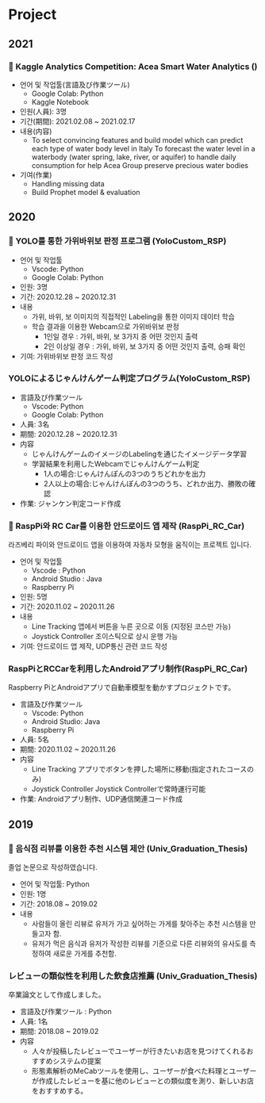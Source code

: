 # Project
## 2021
### 🌟 Kaggle Analytics Competition: Acea Smart Water Analytics ()
- 언어 및 작업툴(言語及び作業ツール)
    - Google Colab: Python
    - Kaggle Notebook
- 인원(人員): 3명
- 기간(期間): 2021.02.08 ~ 2021.02.17
- 내용(内容)
    - To select convincing features and build model which can predict each type of water body level in Italy To forecast the water level in a waterbody (water spring, lake, river, or aquifer) to handle daily consumption for help Acea Group preserve precious water bodies
- 기여(作業)
    - Handling missing data
    - Build Prophet model & evaluation


## 2020
### 🌟 YOLO를 통한 가위바위보 판정 프로그램 (YoloCustom_RSP)
- 언어 및 작업툴
    - Vscode: Python
    - Google Colab: Python
- 인원: 3명
- 기간: 2020.12.28 ~ 2020.12.31
- 내용
    - 가위, 바위, 보 이미지의 직접적인 Labeling을 통한 이미지 데이터 학습
    - 학습 결과을 이용한 Webcam으로 가위바위보 판정
        - 1인일 경우 : 가위, 바위, 보 3가지 중 어떤 것인지 출력
        - 2인 이상일 경우 : 가위, 바위, 보 3가지 중 어떤 것인지 출력, 승패 확인
- 기여: 가위바위보 판정 코드 작성

### YOLOによるじゃんけんゲーム判定プログラム(YoloCustom_RSP)
- 言語及び作業ツール
    - Vscode: Python
    - Google Colab: Python
- 人員: 3名
- 期間: 2020.12.28 ~ 2020.12.31
- 内容
    - じゃんけんゲームのイメージのLabelingを通じたイメージデータ学習
    - 学習結果を利用したWebcamでじゃんけんゲーム判定
        - 1人の場合:じゃんけんぽんの3つのうちどれかを出力
        - 2人以上の場合:じゃんけんぽんの3つのうち、どれか出力、勝敗の確認
- 作業: ジャンケン判定コード作成

### 🌟 RaspPi와 RC Car를 이용한 안드로이드 앱 제작 (RaspPi_RC_Car)
라즈베리 파이와 안드로이드 앱을 이용하여 자동차 모형을 움직이는 프로젝트 입니다. 
- 언어 및 작업툴
    - Vscode : Python
    - Android Studio : Java
    - Raspberry Pi
- 인원: 5명
- 기간: 2020.11.02 ~ 2020.11.26
- 내용
    - Line Tracking
        앱에서 버튼을 누른 곳으로 이동 (지정된 코스만 가능)
    - Joystick Controller
        조이스틱으로 상시 운행 가능
- 기여: 안드로이드 앱 제작, UDP통신 관련 코드 작성

### RaspPiとRCCarを利用したAndroidアプリ制作(RaspPi_RC_Car)
Raspberry PiとAndroidアプリで自動車模型を動かすプロジェクトです。
- 言語及び作業ツール
    - Vscode: Python
    - Android Studio: Java
    - Raspberry Pi
- 人員: 5名
- 期間: 2020.11.02 ~ 2020.11.26
- 内容
    - Line Tracking
        アプリでボタンを押した場所に移動(指定されたコースのみ)
    - Joystick Controller
        Joystick Controllerで常時運行可能
- 作業: Androidアプリ制作、UDP通信関連コード作成


## 2019
### 🌟 음식점 리뷰를 이용한 추천 시스템 제안 (Univ_Graduation_Thesis)
졸업 논문으로 작성하였습니다.
- 언어 및 작업툴: Python
- 인원: 1명
- 기간: 2018.08 ~ 2019.02
- 내용
    - 사람들이 올린 리뷰로 유저가 가고 싶어하는 가게를 찾아주는 추천 시스템을 만들고자 함.
    - 유저가 먹은 음식과 유저가 작성한 리뷰를 기준으로 다른 리뷰와의 유사도를 측정하여 새로운 가게를 추천함.

### レビューの類似性を利用した飲食店推薦 (Univ_Graduation_Thesis)
卒業論文として作成しました。    
- 言語及び作業ツール : Python
- 人員: 1名
- 期間: 2018.08 ~ 2019.02
- 内容
    - 人々が投稿したレビューでユーザーが行きたいお店を見つけてくれるおすすめシステムの提案
    - 形態素解析のMeCabツールを使用し、ユーザーが食べた料理とユーザーが作成したレビューを基に他のレビューとの類似度を測り、新しいお店をおすすめする。
